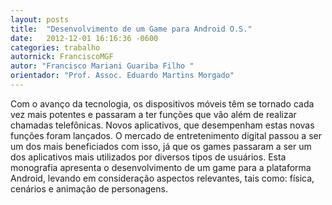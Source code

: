 ```yaml
---
layout: posts
title:  "Desenvolvimento de um Game para Android O.S."
date:   2012-12-01 16:16:36 -0600
categories: trabalho
autornick: FranciscoMGF
autor: "Francisco Mariani Guariba Filho "
orientador: "Prof. Assoc. Eduardo Martins Morgado"
---
```

Com o avanço da tecnologia, os dispositivos móveis têm se tornado cada vez mais potentes e passaram a ter funções que vão além de realizar chamadas telefônicas. Novos aplicativos, que desempenham estas novas funções foram lançados. O mercado de entretenimento digital passou a ser um dos mais beneficiados com isso, já que os games passaram a ser um dos aplicativos mais utilizados por diversos tipos de usuários. Esta monografia apresenta o desenvolvimento de um game para a plataforma Android, levando em consideração aspectos relevantes, tais como: física, cenários e animação de personagens.